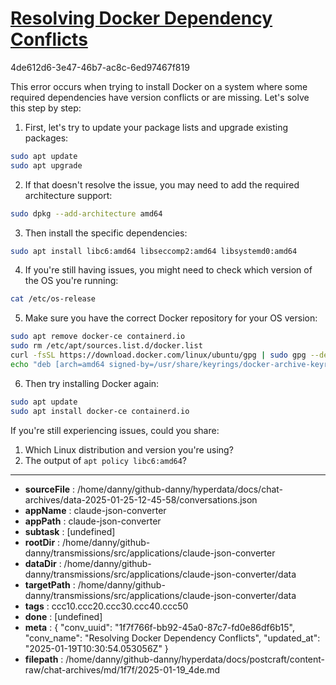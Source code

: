 # [Resolving Docker Dependency Conflicts](https://claude.ai/chat/1f7f766f-bb92-45a0-87c7-fd0e86df6b15)

4de612d6-3e47-46b7-ac8c-6ed97467f819

 This error occurs when trying to install Docker on a system where some required dependencies have version conflicts or are missing. Let's solve this step by step:

1. First, let's try to update your package lists and upgrade existing packages:
```bash
sudo apt update
sudo apt upgrade
```

2. If that doesn't resolve the issue, you may need to add the required architecture support:
```bash
sudo dpkg --add-architecture amd64
```

3. Then install the specific dependencies:
```bash
sudo apt install libc6:amd64 libseccomp2:amd64 libsystemd0:amd64
```

4. If you're still having issues, you might need to check which version of the OS you're running:
```bash
cat /etc/os-release
```

5. Make sure you have the correct Docker repository for your OS version:
```bash
sudo apt remove docker-ce containerd.io
sudo rm /etc/apt/sources.list.d/docker.list
curl -fsSL https://download.docker.com/linux/ubuntu/gpg | sudo gpg --dearmor -o /usr/share/keyrings/docker-archive-keyring.gpg
echo "deb [arch=amd64 signed-by=/usr/share/keyrings/docker-archive-keyring.gpg] https://download.docker.com/linux/ubuntu $(lsb_release -cs) stable" | sudo tee /etc/apt/sources.list.d/docker.list
```

6. Then try installing Docker again:
```bash
sudo apt update
sudo apt install docker-ce containerd.io
```

If you're still experiencing issues, could you share:
1. Which Linux distribution and version you're using?
2. The output of `apt policy libc6:amd64`?

---

* **sourceFile** : /home/danny/github-danny/hyperdata/docs/chat-archives/data-2025-01-25-12-45-58/conversations.json
* **appName** : claude-json-converter
* **appPath** : claude-json-converter
* **subtask** : [undefined]
* **rootDir** : /home/danny/github-danny/transmissions/src/applications/claude-json-converter
* **dataDir** : /home/danny/github-danny/transmissions/src/applications/claude-json-converter/data
* **targetPath** : /home/danny/github-danny/transmissions/src/applications/claude-json-converter/data
* **tags** : ccc10.ccc20.ccc30.ccc40.ccc50
* **done** : [undefined]
* **meta** : {
  "conv_uuid": "1f7f766f-bb92-45a0-87c7-fd0e86df6b15",
  "conv_name": "Resolving Docker Dependency Conflicts",
  "updated_at": "2025-01-19T10:30:54.053056Z"
}
* **filepath** : /home/danny/github-danny/hyperdata/docs/postcraft/content-raw/chat-archives/md/1f7f/2025-01-19_4de.md